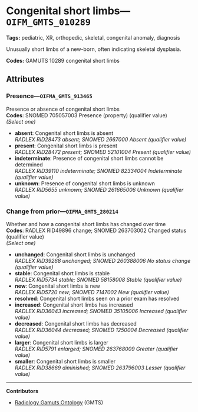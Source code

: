 # Congenital short limbs—`OIFM_GMTS_010289`

**Tags:** pediatric, XR, orthopedic, skeletal, congenital anomaly, diagnosis

Unusually short limbs of a new-born, often indicating skeletal dysplasia.

**Codes:** GAMUTS 10289 congenital short limbs

## Attributes

### Presence—`OIFMA_GMTS_913465`

Presence or absence of congenital short limbs  
**Codes**: SNOMED 705057003 Presence (property) (qualifier value)  
*(Select one)*

- **absent**: Congenital short limbs is absent  
_RADLEX RID28473 absent; SNOMED 2667000 Absent (qualifier value)_
- **present**: Congenital short limbs is present  
_RADLEX RID28472 present; SNOMED 52101004 Present (qualifier value)_
- **indeterminate**: Presence of congenital short limbs cannot be determined  
_RADLEX RID39110 indeterminate; SNOMED 82334004 Indeterminate (qualifier value)_
- **unknown**: Presence of congenital short limbs is unknown  
_RADLEX RID5655 unknown; SNOMED 261665006 Unknown (qualifier value)_

### Change from prior—`OIFMA_GMTS_280214`

Whether and how a congenital short limbs has changed over time  
**Codes**: RADLEX RID49896 change; SNOMED 263703002 Changed status (qualifier value)  
*(Select one)*

- **unchanged**: Congenital short limbs is unchanged  
_RADLEX RID39268 unchanged; SNOMED 260388006 No status change (qualifier value)_
- **stable**: Congenital short limbs is stable  
_RADLEX RID5734 stable; SNOMED 58158008 Stable (qualifier value)_
- **new**: Congenital short limbs is new  
_RADLEX RID5720 new; SNOMED 7147002 New (qualifier value)_
- **resolved**: Congenital short limbs seen on a prior exam has resolved  
- **increased**: Congenital short limbs has increased  
_RADLEX RID36043 increased; SNOMED 35105006 Increased (qualifier value)_
- **decreased**: Congenital short limbs has decreased  
_RADLEX RID36044 decreased; SNOMED 1250004 Decreased (qualifier value)_
- **larger**: Congenital short limbs is larger  
_RADLEX RID5791 enlarged; SNOMED 263768009 Greater (qualifier value)_
- **smaller**: Congenital short limbs is smaller  
_RADLEX RID38669 diminished; SNOMED 263796003 Lesser (qualifier value)_

---

**Contributors**

- [Radiology Gamuts Ontology](https://gamuts.net/) (GMTS)